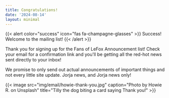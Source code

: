 ```yaml
---
title: Congratulations!
date: '2024-08-14'
layout: minimal
---
```


{{< alert color="success" icon="fas fa-champagne-glasses" >}}
    Success! Welcome to the mailing list!
{{< /alert >}}

Thank you for signing up for the Fans of LeFox Announcement list! Check your email for a confirmation link and you'll be getting all the red-hot news sent directly to your inbox!

We promise to only send out actual announcements of important things and not every little site update. Jorja news, and Jorja news only!

{{< image src="img/email/howie-thank-you.jpg" caption="Photo by Howie R. on Unsplash" title="Tilly the dog biting a card saying Thank you!" >}}
